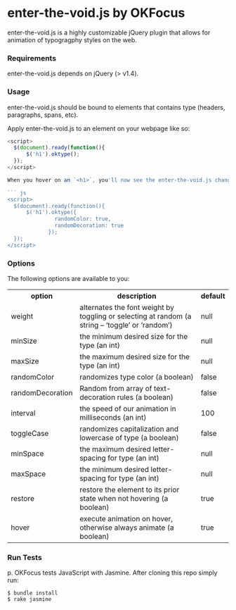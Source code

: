 # enter-the-void.js by OKFocus

enter-the-void.js is a highly customizable jQuery plugin that allows for animation of typogragphy styles on the web.

### Requirements

enter-the-void.js depends on jQuery (> v1.4).

### Usage

enter-the-void.js should be bound to elements that contains type (headers, paragraphs, spans, etc).

Apply enter-the-void.js to an element on your webpage like so:

``` js
<script>
  $(document).ready(function(){
      $('h1').oktype();  
  });
</script>

When you hover on an `<h1>`, you'll now see the enter-the-void.js changing the type style. To make a more interesting animation, add an option or two:

``` js
<script>
  $(document).ready(function(){
      $('h1').oktype({
               randomColor: true,
               randomDecoration: true
             });
  });
</script>
```

### Options

The following options are available to you:

<table>
  <tr>
    <th>option</th>
		<th>description</th>
		<th>default</th>
	</tr>
  <tr>
    <td>weight</td>
		<td>alternates the font weight by toggling or selecting at random (a string – ‘toggle’ or ‘random’)</td>
		<td>null</td>
	</tr>
  <tr>
    <td>minSize</td>
		<td>the minimum desired size for the type (an int)</td>
		<td>null</td>
	</tr>
  <tr>
    <td>maxSize</td>
		<td>the maximum desired size for the type (an int)</td>
		<td>null</td>
	</tr>
  <tr>
    <td>randomColor</td>
		<td>randomizes type color (a boolean)</td>
		<td>false</td>
	</tr>
  <tr>
    <td>randomDecoration</td>
		<td>Random from array of text-decoration rules (a boolean)</td>
		<td>false</td>
	</tr>
  <tr>
    <td>interval</td>
		<td>the speed of our animation in milliseconds (an int)</td>
		<td>100</td>
	</tr>
  <tr>
    <td>toggleCase</td>
		<td>randomizes capitalization and lowercase of type (a boolean)</td>
		<td>false</td>
	</tr>
  <tr>
    <td>minSpace</td>
		<td>the maximum desired letter-spacing for type (an int)</td>
		<td>null</td>
	</tr>
  <tr>
    <td>maxSpace</td>
		<td>the minimum desired letter-spacing for type (an int)</td>
		<td>null</td>
	</tr>
  <tr>
    <td>restore</td>
		<td>restore the element to its prior state when not hovering (a boolean)</td>
		<td>true</td>
	</tr>
  <tr>
    <td>hover</td>
		<td>execute animation on hover, otherwise always animate (a boolean)</td>
		<td>true</td>
	</tr>
</table>
  
### Run Tests

p. OKFocus tests JavaScript with Jasmine. After cloning this repo simply run:

```
$ bundle install
$ rake jasmine
```
